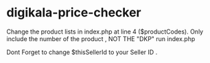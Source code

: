 # digikala-price-checker

Change the product lists in index.php at line 4 ($productCodes). Only include the number of the product , NOT THE "DKP"
run index.php

Dont Forget to change $thisSellerId to your Seller ID .
